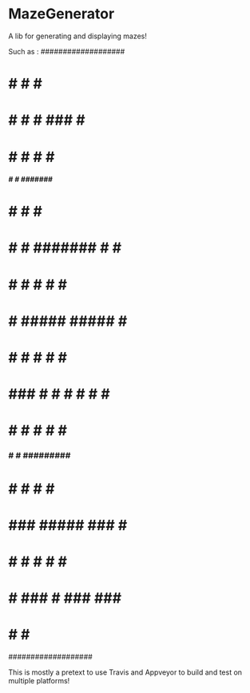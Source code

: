 # MazeGenerator
A lib for generating and displaying mazes!

Such as :
###################
# #   #   #       #
# # # # ### # #####
#   # # #   #     #
##### # # ####### #
#   # #       #   #
# # # ####### # # #
# # #     #   # # #
# # ##### ##### # #
# #     # #   # # #
# ### # # # # # # #
#   # # #   #   # #
### # # ######### #
#   # #   #     # #
# ### ##### ### # #
# # #   #   #   # #
# # ### # ### ### #
#     #     #     #
###################

This is mostly a pretext to use Travis and Appveyor to build and test on multiple platforms!
